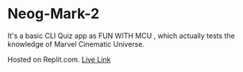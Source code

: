 # Neog-Mark-2

It's a basic CLI Quiz app as FUN WITH MCU , which actually tests the knowledge of Marvel Cinematic Universe. 

Hosted on Replit.com.
[Live Link](https://replit.com/@SkdTech422/Fun-Quiz-on-MCU?embed=true#index.js)
